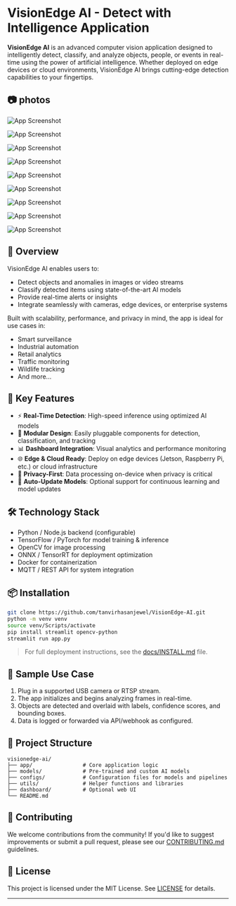 # VisionEdge AI - Detect with Intelligence Application

**VisionEdge AI** is an advanced computer vision application designed to intelligently detect, classify, and analyze objects, people, or events in real-time using the power of artificial intelligence. Whether deployed on edge devices or cloud environments, VisionEdge AI brings cutting-edge detection capabilities to your fingertips.

## 📷 photos

![App Screenshot](https://github.com/tanvirhasanjewel/VisionEdge-AI/blob/main/Image/1.png)

![App Screenshot](https://github.com/tanvirhasanjewel/VisionEdge-AI/blob/main/Image/2.png)

![App Screenshot](https://github.com/tanvirhasanjewel/VisionEdge-AI/blob/main/Image/3.png)

![App Screenshot](https://github.com/tanvirhasanjewel/VisionEdge-AI/blob/main/Image/4.png)

![App Screenshot](https://github.com/tanvirhasanjewel/VisionEdge-AI/blob/main/Image/5.png)

![App Screenshot](https://github.com/tanvirhasanjewel/VisionEdge-AI/blob/main/Image/6.png)

![App Screenshot](https://github.com/tanvirhasanjewel/VisionEdge-AI/blob/main/Image/7.png)

![App Screenshot](https://github.com/tanvirhasanjewel/VisionEdge-AI/blob/main/Image/8.png)

![App Screenshot](https://github.com/tanvirhasanjewel/VisionEdge-AI/blob/main/Image/9.png)

## 🚀 Overview

VisionEdge AI enables users to:

* Detect objects and anomalies in images or video streams
* Classify detected items using state-of-the-art AI models
* Provide real-time alerts or insights
* Integrate seamlessly with cameras, edge devices, or enterprise systems

Built with scalability, performance, and privacy in mind, the app is ideal for use cases in:

* Smart surveillance
* Industrial automation
* Retail analytics
* Traffic monitoring
* Wildlife tracking
* And more...

## 🧠 Key Features

* ⚡ **Real-Time Detection**: High-speed inference using optimized AI models
* 🧩 **Modular Design**: Easily pluggable components for detection, classification, and tracking
* 📊 **Dashboard Integration**: Visual analytics and performance monitoring
* 🌐 **Edge & Cloud Ready**: Deploy on edge devices (Jetson, Raspberry Pi, etc.) or cloud infrastructure
* 🔐 **Privacy-First**: Data processing on-device when privacy is critical
* 🔁 **Auto-Update Models**: Optional support for continuous learning and model updates

## 🛠️ Technology Stack

* Python / Node.js backend (configurable)
* TensorFlow / PyTorch for model training & inference
* OpenCV for image processing
* ONNX / TensorRT for deployment optimization
* Docker for containerization
* MQTT / REST API for system integration

## 📦 Installation

```bash
git clone https://github.com/tanvirhasanjewel/VisionEdge-AI.git
python -m venv venv
source venv/Scripts/activate
pip install streamlit opencv-python
streamlit run app.py
```

> For full deployment instructions, see the [docs/INSTALL.md](https://github.com/tanvirhasanjewel/VisionEdge-AI.git) file.

## 📸 Sample Use Case

1. Plug in a supported USB camera or RTSP stream.
2. The app initializes and begins analyzing frames in real-time.
3. Objects are detected and overlaid with labels, confidence scores, and bounding boxes.
4. Data is logged or forwarded via API/webhook as configured.

## 📂 Project Structure

```
visionedge-ai/
├── app/                # Core application logic
├── models/             # Pre-trained and custom AI models
├── configs/            # Configuration files for models and pipelines
├── utils/              # Helper functions and libraries
├── dashboard/          # Optional web UI
└── README.md
```

## 🤝 Contributing

We welcome contributions from the community! If you'd like to suggest improvements or submit a pull request, please see our [CONTRIBUTING.md](https://github.com/tanvirhasanjewel) guidelines.

## 📄 License

This project is licensed under the MIT License. See [LICENSE](https://github.com/tanvirhasanjewel/VisionEdge-AI.git) for details.

---

